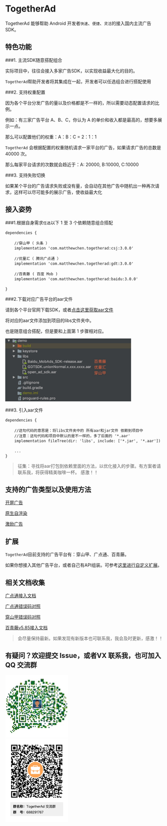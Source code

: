 # TogetherAd

TogetherAd 能够帮助 Android 开发者``快速``、``便捷``、``灵活``的接入国内主流广告 SDK。

## 特色功能

###1. 主流SDK随意搭配组合

实际项目中，往往会接入多家广告SDK，以实现收益最大化的目的。

``TogetherAd``帮助开发者将其集成在一起，开发者可以任选组合进行搭配使用

###2. 支持权重配置

因为各个平台分发广告的量以及价格都是不一样的，所以需要动态配置请求的比例。

例如：有三家广告平台 A、B、C，你认为 A 的单价和收入都是最高的，想要多展示一点。

那么可以配置他们的权重：A：B：C = 2：1：1

``TogetherAd`` 会根据配置的权重随机请求一家平台的广告，如果请求广告的总数是 40000 次。

那么每家平台请求的次数就会趋近于：A: 20000, B:10000, C:10000

###3. 支持失败切换

如果某个平台的广告请求失败或没有量，会自动在其他广告中随机出一种再次请求，这样可以尽可能多的展示广告，使收益最大化

## 接入姿势

###1.根据自身需求``任选``以下 1 至 3 个依赖随意组合搭配

```
dependencies {

    //穿山甲（ 头条 ）
    implementation 'com.matthewchen.togetherad:csj:3.0.0'
    
    //优量汇（ 腾讯广点通 ）
    implementation 'com.matthewchen.togetherad:gdt:3.0.0'
    
    //百青藤 ( 百度 Mob )
    implementation 'com.matthewchen.togetherad:baidu:3.0.0'
    
}
```

###2.下载对应广告平台的aar文件

请到各个平台官网下载SDK，或者[点击这里获取aar文件](demo/libs)

将对应的aar文件添加到项目的libs文件夹中。

也是随意组合搭配，但是要和上面第 1 步骤相对应。

<img src="img/aars-add-to-libs.png"  height="200" width="400">

###3. 引入aar文件
```
dependencies {

	//这句代码的意思是：将libs文件夹中的 所有aar和jar文件 依赖到项目中
	//注意：这句代码和项目中默认的是不一样的，多了后面的 '*.aar'
	implementation fileTree(dir: 'libs', include: ['*.jar', '*.aar'])
	
	...
}
```
> 征集：寻找将aar打包到依赖里面的方法，以优化接入的步骤。有方案者请联系我，将获得精美咖啡一杯。
> 感激！！

## 支持的广告类型以及使用方法

[开屏广告](doc/splash.md)

[原生自渲染](doc/native.md)

[激励广告](doc/reward.md)

## 扩展
``TogetherAd``目前支持的广告平台有：穿山甲、广点通、百青藤。

如果你想接入其他广告平台，或者自己有API组装。可参考[这里进行自定义扩展](doc/expend.md)。

## 相关文档收集

[广点通接入文档](https://developers.adnet.qq.com/doc/android/access_doc)

[广点通错误码对照](https://developers.adnet.qq.com/backend/error_code.html)

[穿山甲错误码对照](http://partner.toutiao.com/doc?id=5de4cc6d78c8690012a90aa5)

[百青藤v5.85接入文档](https://baidu-ssp.gz.bcebos.com/mssp/sdk/BaiduMobAds_MSSP_bd_SDK_android_v5.85.pdf)

>会尽量保持最新。如果发现有新版本也可联系我，我会及时更新，感激！！

## 有疑问？欢迎提交 Issue，或者VX 联系我，也可加入 QQ 交流群

<img src="img/Wechat.jpeg"  height="200" width="200">
</br>
<img src="img/QQ.png"  height="265" width="200">